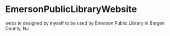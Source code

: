 # EmersonPublicLibraryWebsite
website designed by myself to be used by Emerson Public Library in Bergen County, NJ
